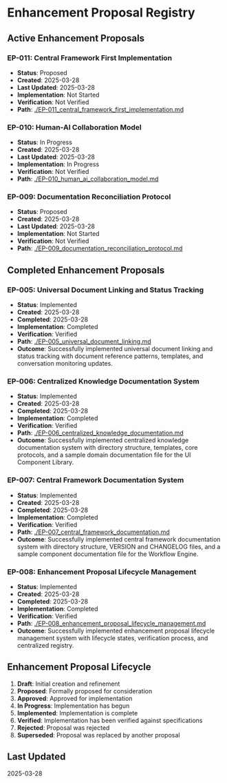 # Enhancement Proposal Registry

## Active Enhancement Proposals

### EP-011: Central Framework First Implementation
- **Status**: Proposed
- **Created**: 2025-03-28
- **Last Updated**: 2025-03-28
- **Implementation**: Not Started
- **Verification**: Not Verified
- **Path**: [./EP-011_central_framework_first_implementation.md](./EP-011_central_framework_first_implementation.md)

### EP-010: Human-AI Collaboration Model
- **Status**: In Progress
- **Created**: 2025-03-28
- **Last Updated**: 2025-03-28
- **Implementation**: In Progress
- **Verification**: Not Verified
- **Path**: [./EP-010_human_ai_collaboration_model.md](./EP-010_human_ai_collaboration_model.md)

### EP-009: Documentation Reconciliation Protocol
- **Status**: Proposed
- **Created**: 2025-03-28
- **Last Updated**: 2025-03-28
- **Implementation**: Not Started
- **Verification**: Not Verified
- **Path**: [./EP-009_documentation_reconciliation_protocol.md](./EP-009_documentation_reconciliation_protocol.md)

## Completed Enhancement Proposals

### EP-005: Universal Document Linking and Status Tracking
- **Status**: Implemented
- **Created**: 2025-03-28
- **Completed**: 2025-03-28
- **Implementation**: Completed
- **Verification**: Verified
- **Path**: [./EP-005_universal_document_linking.md](./EP-005_universal_document_linking.md)
- **Outcome**: Successfully implemented universal document linking and status tracking with document reference patterns, templates, and conversation monitoring updates.

### EP-006: Centralized Knowledge Documentation System
- **Status**: Implemented
- **Created**: 2025-03-28
- **Completed**: 2025-03-28
- **Implementation**: Completed
- **Verification**: Verified
- **Path**: [./EP-006_centralized_knowledge_documentation.md](./EP-006_centralized_knowledge_documentation.md)
- **Outcome**: Successfully implemented centralized knowledge documentation system with directory structure, templates, core protocols, and a sample domain documentation file for the UI Component Library.

### EP-007: Central Framework Documentation System
- **Status**: Implemented
- **Created**: 2025-03-28
- **Completed**: 2025-03-28
- **Implementation**: Completed
- **Verification**: Verified
- **Path**: [./EP-007_central_framework_documentation.md](./EP-007_central_framework_documentation.md)
- **Outcome**: Successfully implemented central framework documentation system with directory structure, VERSION and CHANGELOG files, and a sample component documentation file for the Workflow Engine.

### EP-008: Enhancement Proposal Lifecycle Management
- **Status**: Implemented
- **Created**: 2025-03-28
- **Completed**: 2025-03-28
- **Implementation**: Completed
- **Verification**: Verified
- **Path**: [./EP-008_enhancement_proposal_lifecycle_management.md](./EP-008_enhancement_proposal_lifecycle_management.md)
- **Outcome**: Successfully implemented enhancement proposal lifecycle management system with lifecycle states, verification process, and centralized registry.

## Enhancement Proposal Lifecycle

1. **Draft**: Initial creation and refinement
2. **Proposed**: Formally proposed for consideration
3. **Approved**: Approved for implementation
4. **In Progress**: Implementation has begun
5. **Implemented**: Implementation is complete
6. **Verified**: Implementation has been verified against specifications
7. **Rejected**: Proposal was rejected
8. **Superseded**: Proposal was replaced by another proposal

## Last Updated
2025-03-28
